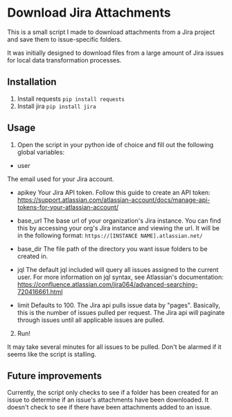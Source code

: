# Download Jira Attachments

This is a small script I made to download attachments from a Jira project and save them to issue-specific folders.

It was initially designed to download files from a large amount of Jira issues for local data transformation processes.

## Installation
1. Install requests `pip install requests`
2. Install jira `pip install jira`

## Usage
1. Open the script in your python ide of choice and fill out the following global variables:
- user

The email used for your Jira account.
	
- apikey
	Your Jira API token. Follow this guide to create an API token: https://support.atlassian.com/atlassian-account/docs/manage-api-tokens-for-your-atlassian-account/
	
- base_url
	The base url of your organization's Jira instance. You can find this by accessing your org's Jira instance and viewing the url. It will be in the following format:
`https://[INSTANCE NAME].atlassian.net/`

- base_dir
	The file path of the directory you want issue folders to be created in.

- jql
	The default jql included will query all issues assigned to the current user. For more information on jql syntax, see Atlassian's documentation:	https://confluence.atlassian.com/jira064/advanced-searching-720416661.html

- limit
	Defaults to 100. The Jira api pulls issue data by "pages". Basically, this is the number of issues pulled per request. The Jira api will paginate through issues until all applicable issues are pulled.
	
2. Run!

It may take several minutes for all issues to be pulled. Don't be alarmed if it seems like the script is stalling.

## Future improvements
Currently, the script only checks to see if a folder has been created for an issue to determine if an issue's attachments have been downloaded. It doesn't check to see if there have been attachments added to an issue.
